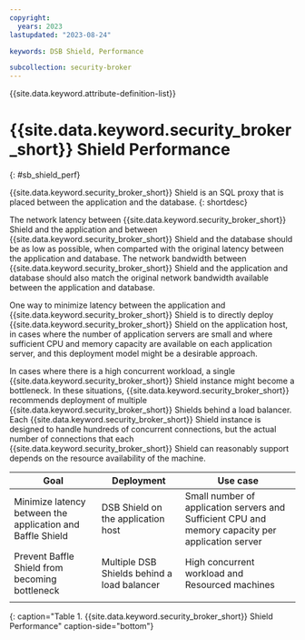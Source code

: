 ```yaml
---
copyright:
  years: 2023
lastupdated: "2023-08-24"

keywords: DSB Shield, Performance

subcollection: security-broker
---
```


{{site.data.keyword.attribute-definition-list}}

# {{site.data.keyword.security_broker_short}} Shield Performance
{: #sb_shield_perf}

{{site.data.keyword.security_broker_short}} Shield is an SQL proxy that is placed between the application and the database. 
{: shortdesc}

The network latency between {{site.data.keyword.security_broker_short}} Shield and the application and between {{site.data.keyword.security_broker_short}} Shield and the database should be as low as possible, when comparted with the original latency between the application and database. The network bandwidth between {{site.data.keyword.security_broker_short}} Shield and the application and database should also match the original network bandwidth available between the application and database.

One way to minimize latency between the application and {{site.data.keyword.security_broker_short}} Shield is to directly deploy {{site.data.keyword.security_broker_short}} Shield on the application host, in cases where the number of application servers are small and where sufficient CPU and memory capacity are available on each application server, and this deployment model might be a desirable approach.

In cases where there is a high concurrent workload, a single {{site.data.keyword.security_broker_short}} Shield instance might become a bottleneck. In these situations, {{site.data.keyword.security_broker_short}} recommends deployment of multiple {{site.data.keyword.security_broker_short}} Shields behind a load balancer. Each {{site.data.keyword.security_broker_short}} Shield instance is designed to handle hundreds of concurrent connections, but the actual number of connections that each {{site.data.keyword.security_broker_short}} Shield can reasonably support depends on the resource availability of the machine.

| Goal                                                       | Deployment                                  | Use case                                                                                          |
|------------------------------------------------------------|---------------------------------------------|---------------------------------------------------------------------------------------------------|
| Minimize latency between the application and Baffle Shield | DSB Shield on the application host          | Small number of application servers and Sufficient CPU and memory capacity per application server |
| Prevent Baffle Shield from becoming bottleneck             | Multiple DSB Shields behind a load balancer | High concurrent workload and Resourced machines                                                   |
|                                                            |                                             |                                                                                                   |
{: caption="Table 1. {{site.data.keyword.security_broker_short}} Shield Performance" caption-side="bottom"} 

